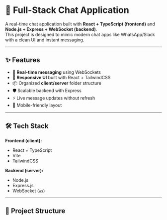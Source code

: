 # 💬 Full-Stack Chat Application

A real-time chat application built with **React + TypeScript (frontend)** and **Node.js + Express + WebSocket (backend)**.  
This project is designed to mimic modern chat apps like WhatsApp/Slack with a clean UI and instant messaging.

---

## ✨ Features
- 🔗 **Real-time messaging** using WebSockets
- 🎨 **Responsive UI** built with React + TailwindCSS
- 📦 Organized **client/server** folder structure
- 🛡️ Scalable backend with Express
- ⚡ Live message updates without refresh
- 📱 Mobile-friendly layout

---

## 🛠️ Tech Stack
**Frontend (client):**
- React + TypeScript
- Vite
- TailwindCSS

**Backend (server):**
- Node.js
- Express.js
- WebSocket (`ws`)

---

## 📂 Project Structure
